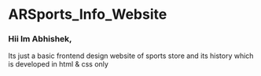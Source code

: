 # ARSports_Info_Website
### Hii Im Abhishek,
Its just a basic frontend design website of sports store and its history which is developed in html &amp; css only 
